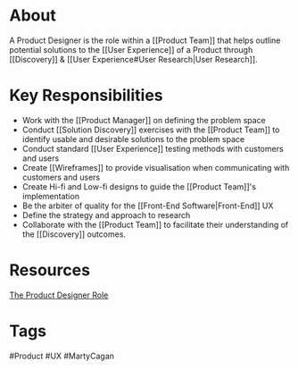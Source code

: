 # About
A Product Designer is the role within a [[Product Team]] that helps outline potential solutions to the [[User Experience]] of a Product through [[Discovery]] & [[User Experience#User Research|User Research]].
# Key Responsibilities
- Work with the [[Product Manager]] on defining the problem space
- Conduct [[Solution Discovery]] exercises with the [[Product Team]] to identify usable and desirable solutions to the problem space
- Conduct standard [[User Experience]] testing methods with customers and users
- Create [[Wireframes]] to provide visualisation when communicating with customers and users
- Create Hi-fi and Low-fi designs to guide the [[Product Team]]'s implementation
- Be the arbiter of quality for the [[Front-End Software|Front-End]] UX
- Define the strategy and approach to research
- Collaborate with the [[Product Team]] to facilitate their understanding of the [[Discovery]] outcomes.

# Resources
[The Product Designer Role](https://www.svpg.com/the-product-designer-role/)
# Tags
#Product #UX #MartyCagan